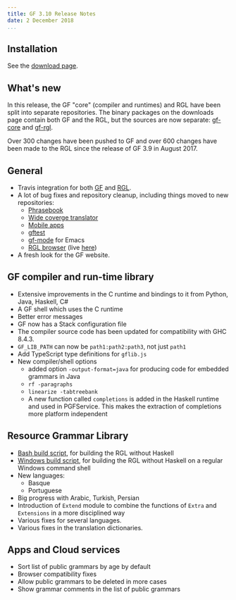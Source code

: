 ```yaml
---
title: GF 3.10 Release Notes
date: 2 December 2018
...
```


## Installation

See the [download page](index.html).

## What's new

In this release, the GF "core" (compiler and runtimes) and RGL have been split into separate repositories.
The binary packages on the downloads page contain both GF and the RGL, but the sources are now separate:
[gf-core](https://github.com/GrammaticalFramework/gf-core) and
[gf-rgl](https://github.com/GrammaticalFramework/gf-rgl).

Over 300 changes have been pushed to GF and over 600 changes have been made to the RGL
since the release of GF 3.9 in August 2017.

## General

- Travis integration for both [GF](https://travis-ci.org/GrammaticalFramework/gf-gf) and [RGL](https://travis-ci.org/GrammaticalFramework/gf-rgl).
- A lot of bug fixes and repository cleanup, including things moved to new repositories:
  - [Phrasebook](https://github.com/GrammaticalFramework/gf-contrib/tree/master/phrasebook)
  - [Wide coverge translator](https://github.com/GrammaticalFramework/wide-coverage)
  - [Mobile apps](https://github.com/GrammaticalFramework/gf-offline-translator)
  - [gftest](https://github.com/GrammaticalFramework/gftest)
  - [gf-mode](https://github.com/GrammaticalFramework/gf-emacs-mode) for Emacs
  - [RGL browser](https://github.com/GrammaticalFramework/rgl-source-browser) (live [here](http://www.grammaticalframework.org/~john/rgl-browser/))
- A fresh look for the GF website.

## GF compiler and run-time library

- Extensive improvements in the C runtime and bindings to it from Python, Java, Haskell, C#
- A GF shell which uses the C runtime
- Better error messages
- GF now has a Stack configuration file
- The compiler source code has been updated for compatibility with GHC 8.4.3.
- `GF_LIB_PATH` can now be `path1:path2:path3`, not just `path1`
- Add TypeScript type definitions for `gflib.js`
- New compiler/shell options
  - added option `-output-format=java` for producing code for embedded grammars in Java
  - `rf -paragraphs`
  - `linearize -tabtreebank`
  - A new function called `completions` is added in the Haskell runtime and used in PGFService. This makes the extraction of completions more platform independent

## Resource Grammar Library

- [Bash build script](https://github.com/GrammaticalFramework/gf-rgl/blob/master/Setup.sh), for building the RGL without Haskell
- [Windows build script](https://github.com/GrammaticalFramework/gf-rgl/blob/master/Setup.bat), for building the RGL without Haskell on a regular Windows command shell
- New languages:
  - Basque
  - Portuguese
- Big progress with Arabic, Turkish, Persian
- Introduction of `Extend` module to combine the functions of `Extra` and `Extensions` in a more disciplined way
- Various fixes for several languages.
- Various fixes in the translation dictionaries.

## Apps and Cloud services

- Sort list of public grammars by age by default
- Browser compatibility fixes
- Allow public grammars to be deleted in more cases
- Show grammar comments in the list of public grammars
